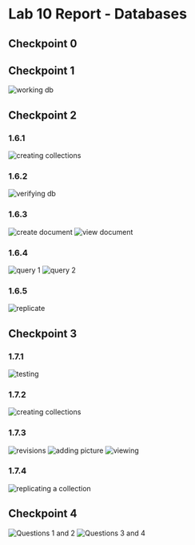 # Lab 10 Report - Databases

## Checkpoint 0

## Checkpoint 1

<img alt="working db" src="images/checkpoint1.PNG" />

## Checkpoint 2

### 1.6.1

<img alt="creating collections" src="images/ch2_1-6-1.PNG" />

### 1.6.2

<img alt="verifying db" src="images/ch2_1-6-2.PNG" />

### 1.6.3

<img alt="create document" src="images/ch2_1-6-3_create.PNG" />

<img alt="view document" src="images/ch2_1-6-3_view.PNG" />

### 1.6.4

<img alt="query 1" src="images/ch2_1-6-4_query1.PNG" />

<img alt="query 2" src="images/ch2_1-6-4_query2.PNG" />

### 1.6.5

<img alt="replicate" src="images/ch2_1-6-5.PNG" />

## Checkpoint 3

### 1.7.1

<img alt="testing" src="images/ch3_1-7-1.PNG" />

### 1.7.2

<img alt="creating collections" src="images/ch3_1-7-2.PNG" />

### 1.7.3

<img alt="revisions" src="images/ch3_1-7-3_012.PNG" />

<img alt="adding picture" src="images/ch3_1-7-3_3_cmd.PNG" />

<img alt="viewing" src="images/ch_1-7-3_3_res.PNG" />

### 1.7.4

<img alt="replicating a collection" src="images/ch3_1-7-4.PNG" />

## Checkpoint 4

<img alt="Questions 1 and 2" src="images/ch4_1.PNG" />

<img alt="Questions 3 and 4" src="images/ch4_1.PNG" />